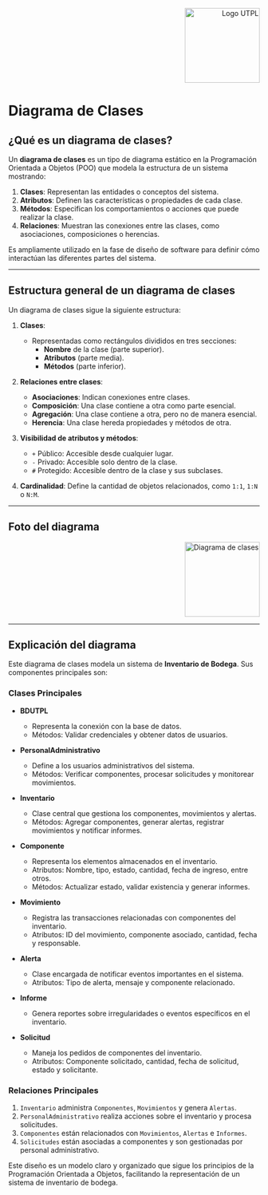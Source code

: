 <p align="right">
  <img src="https://i.postimg.cc/13qQdqZs/utpllogo.png" alt="Logo UTPL" width="150"/>
</p>

# Diagrama de Clases

## ¿Qué es un diagrama de clases?

Un **diagrama de clases** es un tipo de diagrama estático en la Programación Orientada a Objetos (POO) que modela la estructura de un sistema mostrando:  
1. **Clases**: Representan las entidades o conceptos del sistema.  
2. **Atributos**: Definen las características o propiedades de cada clase.  
3. **Métodos**: Especifican los comportamientos o acciones que puede realizar la clase.  
4. **Relaciones**: Muestran las conexiones entre las clases, como asociaciones, composiciones o herencias.

Es ampliamente utilizado en la fase de diseño de software para definir cómo interactúan las diferentes partes del sistema.

---

## Estructura general de un diagrama de clases

Un diagrama de clases sigue la siguiente estructura:

1. **Clases**:  
   - Representadas como rectángulos divididos en tres secciones:  
     - **Nombre** de la clase (parte superior).  
     - **Atributos** (parte media).  
     - **Métodos** (parte inferior).  

2. **Relaciones entre clases**:  
   - **Asociaciones**: Indican conexiones entre clases.  
   - **Composición**: Una clase contiene a otra como parte esencial.  
   - **Agregación**: Una clase contiene a otra, pero no de manera esencial.  
   - **Herencia**: Una clase hereda propiedades y métodos de otra.  

3. **Visibilidad de atributos y métodos**:  
   - `+` Público: Accesible desde cualquier lugar.  
   - `-` Privado: Accesible solo dentro de la clase.  
   - `#` Protegido: Accesible dentro de la clase y sus subclases.  

4. **Cardinalidad**: Define la cantidad de objetos relacionados, como `1:1`, `1:N` o `N:M`.

---

## Foto del diagrama

<p align="right">
  <img src="https://i.postimg.cc/vHw4YfG2/Inventario-de-Bodega-Diagrama-de-clases.png" alt="Diagrama de clases" width="150"/>
</p>

---

## Explicación del diagrama

Este diagrama de clases modela un sistema de **Inventario de Bodega**. Sus componentes principales son:

### Clases Principales

- **BDUTPL**  
  - Representa la conexión con la base de datos.  
  - Métodos: Validar credenciales y obtener datos de usuarios.

- **PersonalAdministrativo**  
  - Define a los usuarios administrativos del sistema.  
  - Métodos: Verificar componentes, procesar solicitudes y monitorear movimientos.

- **Inventario**  
  - Clase central que gestiona los componentes, movimientos y alertas.  
  - Métodos: Agregar componentes, generar alertas, registrar movimientos y notificar informes.

- **Componente**  
  - Representa los elementos almacenados en el inventario.  
  - Atributos: Nombre, tipo, estado, cantidad, fecha de ingreso, entre otros.  
  - Métodos: Actualizar estado, validar existencia y generar informes.

- **Movimiento**  
  - Registra las transacciones relacionadas con componentes del inventario.  
  - Atributos: ID del movimiento, componente asociado, cantidad, fecha y responsable.

- **Alerta**  
  - Clase encargada de notificar eventos importantes en el sistema.  
  - Atributos: Tipo de alerta, mensaje y componente relacionado.

- **Informe**  
  - Genera reportes sobre irregularidades o eventos específicos en el inventario.

- **Solicitud**  
  - Maneja los pedidos de componentes del inventario.  
  - Atributos: Componente solicitado, cantidad, fecha de solicitud, estado y solicitante.

### Relaciones Principales

1. `Inventario` administra `Componentes`, `Movimientos` y genera `Alertas`.  
2. `PersonalAdministrativo` realiza acciones sobre el inventario y procesa solicitudes.  
3. `Componentes` están relacionados con `Movimientos`, `Alertas` e `Informes`.  
4. `Solicitudes` están asociadas a componentes y son gestionadas por personal administrativo.

Este diseño es un modelo claro y organizado que sigue los principios de la Programación Orientada a Objetos, facilitando la representación de un sistema de inventario de bodega.
